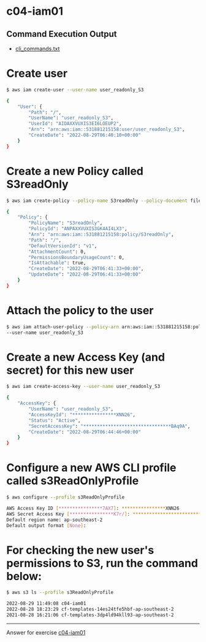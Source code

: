 # c04-iam01

## Command Execution Output
- [cli_commands.txt](cli_commands.txt)

# Create user
```bash
$ aws iam create-user --user-name user_readonly_S3

{
    "User": {
        "Path": "/",
        "UserName": "user_readonly_S3",
        "UserId": "AIDAXXVUXIS3EI6LOEUP2",
        "Arn": "arn:aws:iam::531881215158:user/user_readonly_S3",
        "CreateDate": "2022-08-29T06:40:10+00:00"
    }
}
```

# Create a new Policy called S3readOnly
```bash
$ aws iam create-policy --policy-name S3readOnly --policy-document file://iam_policy.json

{
    "Policy": {
        "PolicyName": "S3readOnly",
        "PolicyId": "ANPAXXVUXIS3GK4AI4LX3",
        "Arn": "arn:aws:iam::531881215158:policy/S3readOnly",
        "Path": "/",
        "DefaultVersionId": "v1",
        "AttachmentCount": 0,
        "PermissionsBoundaryUsageCount": 0,
        "IsAttachable": true,
        "CreateDate": "2022-08-29T06:41:33+00:00",
        "UpdateDate": "2022-08-29T06:41:33+00:00"
    }
}
```
# Attach the policy to the user
```bash
$ aws iam attach-user-policy --policy-arn arn:aws:iam::531881215158:policy/S3readOnly \
--user-name user_readonly_S3
```

# Create a new Access Key (and secret) for this new user
```bash
$ aws iam create-access-key --user-name user_readonly_S3

{
    "AccessKey": {
        "UserName": "user_readonly_S3",
        "AccessKeyId": "****************XNN26",
        "Status": "Active",
        "SecretAccessKey": "********************************BAq9A",
        "CreateDate": "2022-08-29T06:44:46+00:00"
    }
}
```

# Configure a new AWS CLI profile called s3ReadOnlyProfile
```bash
$ aws configure --profile s3ReadOnlyProfile

AWS Access Key ID [****************7AX7]: ****************XNN26
AWS Secret Access Key [****************K7r/]: ********************************BAq9A
Default region name: ap-southeast-2
Default output format [None]:
```

# For checking the new user's permissions to S3, run the command below:
```bash
$ aws s3 ls --profile s3ReadOnlyProfile

2022-08-29 11:49:08 c04-iam01
2022-08-28 18:23:29 cf-templates-14es24tfe5hbf-ap-southeast-2
2021-08-28 16:21:06 cf-templates-3dp4ld94kll93-ap-southeast-2
```

<!-- Don't change anything below this point-->
<!-- Before commiting, remove both commented lines--> 
***
Answer for exercise [c04-iam01](https://github.com/devopsacademyau/academy/blob/4d3701fa0791064e8a5b737acae52c992faaa07e/classes/04class/exercises/c04-iam01/README.md)

